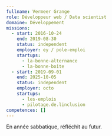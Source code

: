 ```yaml
---
fullname: Vermeer Grange
role: Développeur web / Data scientist
domaine: Développement
missions:
  - start: 2016-10-24
    end: 2019-08-30
    status: independent
    employer: ey / pole-emploi
    startups:
      - la-bonne-alternance
      - la-bonne-boite
  - start: 2019-09-01
    end: 2025-10-05
    status: independent
    employer: octo
    startups:
      - les-emplois
      - pilotage.de.linclusion
competences: []
---
```

En année sabbatique, réfléchit au futur.